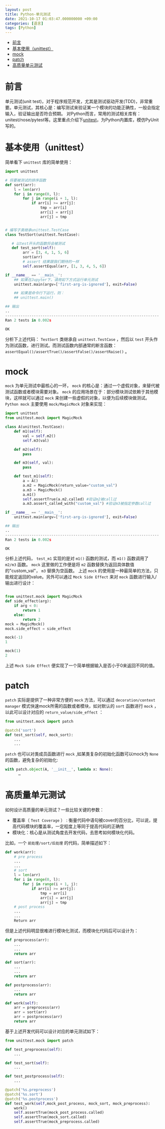 ```yaml
---
layout: post
title: Python-单元测试
date: 2021-10-17 01:03:47.000000000 +09:00
categories: [语言]
tags: [Python]
---
```

- [前言](#sec-1)
- [基本使用（unittest）](#sec-2)
- [mock](#sec-3)
- [patch](#sec-4)
- [高质量单元测试](#sec-5)

# 前言<a id="sec-1"></a>

单元测试(unit test)，对于程序规范开发，尤其是测试驱动开发(TDD)，非常重要。单元测试，其核心是：编写测试来验证某一个模块的功能正确性，一般会指定输入，验证输出是否符合预期。 对Python而言，常用的测试相关库有：unitest/nose/pytest等。这里重点介绍下[unitest](https://docs.python.org/3/library/unittest.html)，为Python内置库，模仿PyUnit写的。

# 基本使用（unittest）<a id="sec-2"></a>

简单看下 `unittest` 库的简单使用：

```python
import unittest

# 将要被测试的排序函数
def sort(arr):
    l = len(arr)
    for i in range(0, l):
        for j in range(i + 1, l):
            if arr[i] >= arr[j]:
                tmp = arr[i]
                arr[i] = arr[j]
                arr[j] = tmp


# 编写子类继承unittest.TestCase
class TestSort(unittest.TestCase):

   # 以test开头的函数将会被测试
   def test_sort(self):
        arr = [3, 4, 1, 5, 6]
        sort(arr)
        # assert 结果跟我们期待的一样
        self.assertEqual(arr, [1, 3, 4, 5, 6])

if __name__ == '__main__':
    ## 如果在Jupyter下，请用如下方式运行单元测试
    unittest.main(argv=['first-arg-is-ignored'], exit=False)

    ## 如果是命令行下运行，则：
    ## unittest.main()

## 输出
..
----------------------------------------------------------------------
Ran 2 tests in 0.002s

OK
```

分析下上述代码： `TestSort` 类继承自 `unittest.TestCase` ，然后以 `test` 开头作为测试函数，进行测试。而测试函数内部通常的断言函数： `assertEqual()/assertTrue()/assertFalse()/assertRaise()` 。

# mock<a id="sec-3"></a>

`mock` 为单元测试中最核心的一环， `mock` 的核心是：通过一个虚假对象，来替代被测试函数或者模块需要对象。 `mock` 的应用场景在于：部分模块测试依赖于其他模块，这样就可以通过 `mock` 来创建一些虚假的对象，以便为后续模块做测试。 `Python mock` 主要使用 `mock/MagicMock` 对象来实现：

```python
import unittest
from unittest.mock import MagicMock

class A(unittest.TestCase):
    def m1(self):
        val = self.m2()
        self.m3(val)

    def m2(self):
        pass

    def m3(self, val):
        pass

    def test_m1(self):
        a = A()
        a.m2 = MagicMock(return_value="custom_val")
        a.m3 = MagicMock()
        a.m1()
        self.assertTrue(a.m2.called) #验证m2被call过
        a.m3.assert_called_with("custom_val") #验证m3被指定参数call过

if __name__ == '__main__':
    unittest.main(argv=['first-arg-is-ignored'], exit=False)

## 输出
..
----------------------------------------------------------------------
Ran 2 tests in 0.002s

OK
```

分析上述代码， `test_m1` 实现的是对 `m1()` 函数的测试，而 `m1()` 函数调用了 `m2/m3` 函数。 `mock` 这里做的工作便是将 `m2` 函数替换为返回具体数值的"custom_val"， `m3` 替换为空函数。 上述 `mock` 的使用是一种最简单的方法，只能规定返回的value。另外可以通过 `Mock Side Effect` 来对 `mock` 函数进行输入/输出进行设计：

```python

from unittest.mock import MagicMock
def side_effect(arg):
    if arg < 0:
        return 1
    else:
        return 2
mock = MagicMock()
mock.side_effect = side_effect

mock(-1)
1

mock(1)
2
```

上述 `Mock Side Effect` 便实现了一个简单根据输入是否小于0来返回不同的值。

# patch<a id="sec-4"></a>

`patch` 实际是提供了一种非常方便的 `mock` 方法，可以通过 `decoration/context manager` 模式快速mock所需的函数或者模块，如对默认的 `sort` 函数进行 `mock` ，以此可以设计对应的 `return_value/side_effect` ：

```python
from unittest.mock import patch

@patch('sort')
def test_sort(self, mock_sort):
    ...
    ...
```

`patch` 也可以对类成员函数进行 `mock` ,如某类复杂的初始化函数可以mock为 `None` 的函数，避免复杂的初始化:

```python
with patch.object(A, '__init__', lambda x: None):
      …
```

# 高质量单元测试<a id="sec-5"></a>

如何设计高质量的单元测试？一些比较关键的参数：

-   覆盖率（ `Test Coverage` ） : 衡量代码中语句被cover的百分比，可以说，提高代码模块的覆盖率，一定程度上等同于提高代码的正确性
-   模块化：核心是从测试角度去开发代码，去思考如何模块化代码。

比如，一个 `前处理/sort/后处理` 的代码，简单描述如下：

```python
def work(arr):
    # pre process
    ...
    ...
    # sort
    l = len(arr)
    for i in range(0, l):
        for j in range(i + 1, j):
            if arr[i] >= arr[j]:
                tmp = arr[i]
                arr[i] = arr[j]
                arr[j] = tmp
    # post process
    ...
    ...
    Return arr
```

但是上述代码明显很难进行模块化测试，而模块化代码后可以设计为：

```python
def preprocess(arr):
    ...
    ...
    return arr

def sort(arr):
    ...
    ...
    return arr

def postprocess(arr):
    ...
    return arr

def work(self):
    arr = preprocess(arr)
    arr = sort(arr)
    arr = postprocess(arr)
    return arr
```

基于上述开发代码可以设计对应的单元测试如下：

```python
from unittest.mock import patch

def test_preprocess(self):
    ...

def test_sort(self):
    ...

def test_postprocess(self):
    ...

@patch('%s.preprocess')
@patch('%s.sort')
@patch('%s.postprocess')
def test_work(self,mock_post_process, mock_sort, mock_preprocess):
    work()
    self.assertTrue(mock_post_process.called)
    self.assertTrue(mock_sort.called)
    self.assertTrue(mock_preprocess.called)
```
